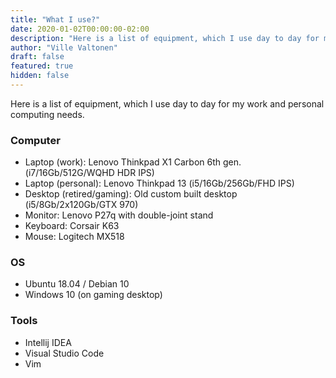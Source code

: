 ```yaml
---
title: "What I use?"
date: 2020-01-02T00:00:00-02:00
description: "Here is a list of equipment, which I use day to day for my work and personal computing needs."
author: "Ville Valtonen"
draft: false
featured: true 
hidden: false 
---
```


Here is a list of equipment, which I use day to day for my work and personal computing needs.

### Computer
- Laptop (work): Lenovo Thinkpad X1 Carbon 6th gen. (i7/16Gb/512G/WQHD HDR IPS)
- Laptop (personal): Lenovo Thinkpad 13 (i5/16Gb/256Gb/FHD IPS)
- Desktop (retired/gaming): Old custom built desktop (i5/8Gb/2x120Gb/GTX 970)
- Monitor: Lenovo P27q with double-joint stand
- Keyboard: Corsair K63
- Mouse: Logitech MX518

### OS
- Ubuntu 18.04 / Debian 10
- Windows 10 (on gaming desktop)

### Tools
- Intellij IDEA
- Visual Studio Code
- Vim
